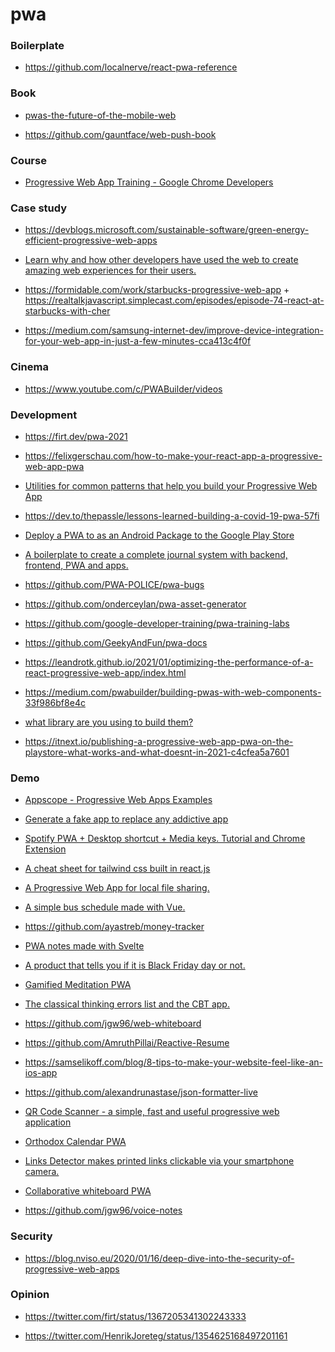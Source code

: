 # pwa

### Boilerplate

- https://github.com/localnerve/react-pwa-reference

### Book

- [pwas-the-future-of-the-mobile-web](https://twitter.com/tomayac/status/1067505747456638976)

<!-- -->

- https://github.com/gauntface/web-push-book

### Course

- [Progressive Web App Training - Google Chrome Developers](https://www.youtube.com/playlist?list=PLNYkxOF6rcIB2xHBZ7opgc2Mv009X87Hh)

### Case study

- https://devblogs.microsoft.com/sustainable-software/green-energy-efficient-progressive-web-apps

<!-- -->

- [Learn why and how other developers have used the web to create amazing web experiences for their users.](https://developers.google.com/web/showcase)

<!-- -->

- https://formidable.com/work/starbucks-progressive-web-app + https://realtalkjavascript.simplecast.com/episodes/episode-74-react-at-starbucks-with-cher

<!-- -->

- https://medium.com/samsung-internet-dev/improve-device-integration-for-your-web-app-in-just-a-few-minutes-cca413c4f0f

### Cinema

- https://www.youtube.com/c/PWABuilder/videos

### Development

- https://firt.dev/pwa-2021

<!-- -->

- https://felixgerschau.com/how-to-make-your-react-app-a-progressive-web-app-pwa

<!-- -->

- [Utilities for common patterns that help you build your Progressive Web App](https://github.com/thepassle/pwa-helpers)

<!-- -->

- https://dev.to/thepassle/lessons-learned-building-a-covid-19-pwa-57fi

<!-- -->

- [Deploy a PWA to as an Android Package to the Google Play Store](https://github.com/fireship-io/169-pwa-trusted-web-activity)

<!-- -->

- [A boilerplate to create a complete journal system with backend, frontend, PWA and apps.](https://github.com/save91/my-journal)

<!-- -->

- https://github.com/PWA-POLICE/pwa-bugs

<!-- -->

- https://github.com/onderceylan/pwa-asset-generator

<!-- -->

- https://github.com/google-developer-training/pwa-training-labs

<!-- -->

- https://github.com/GeekyAndFun/pwa-docs

<!-- -->

- https://leandrotk.github.io/2021/01/optimizing-the-performance-of-a-react-progressive-web-app/index.html

<!-- -->

- https://medium.com/pwabuilder/building-pwas-with-web-components-33f986bf8e4c

<!-- -->

- [what library are you using to build them?](https://twitter.com/HarveyRamer/status/1375176619590057988)

<!-- -->

- https://itnext.io/publishing-a-progressive-web-app-pwa-on-the-playstore-what-works-and-what-doesnt-in-2021-c4cfea5a7601

### Demo

- [Appscope - Progressive Web Apps Examples](https://appsco.pe/)

<!-- -->

- [Generate a fake app to replace any addictive app](https://github.com/sandoche/Detoxify-app)

<!-- -->

- [Spotify PWA + Desktop shortcut + Media keys. Tutorial and Chrome Extension](https://github.com/JonnyBurger/light-spotify)

<!-- -->

- [A cheat sheet for tailwind css built in react.js](https://github.com/ivan-rey-cv/tailwindcss-cheatsheet-react-pwa)

<!-- -->

- [A Progressive Web App for local file sharing.](https://github.com/RobinLinus/snapdrop)

<!-- -->

- [A simple bus schedule made with Vue.](https://github.com/Utwo/bus-pwa)

<!-- -->

- https://github.com/ayastreb/money-tracker

<!-- -->

- [PWA notes made with Svelte](https://github.com/ayndqy/notecards)

<!-- -->

- [A product that tells you if it is Black Friday day or not.](https://github.com/shprink/isitblackfridayyet)

<!-- -->

- [Gamified Meditation PWA](https://github.com/giekaton/vipassana-app)

<!-- -->

- [The classical thinking errors list and the CBT app.](https://github.com/giekaton/thinking-bugs)

<!-- -->

- https://github.com/jgw96/web-whiteboard

<!-- -->

- https://github.com/AmruthPillai/Reactive-Resume

<!-- -->

- https://samselikoff.com/blog/8-tips-to-make-your-website-feel-like-an-ios-app

<!-- -->

- https://github.com/alexandrunastase/json-formatter-live

<!-- -->

- [QR Code Scanner - a simple, fast and useful progressive web application](https://github.com/gokulkrishh/qrcodescan.in)

<!-- -->

- [Orthodox Calendar PWA](https://github.com/dimaip/calendar)

<!-- -->

- [Links Detector makes printed links clickable via your smartphone camera.](https://github.com/trekhleb/links-detector)

<!-- -->

- [Collaborative whiteboard PWA](https://github.com/jgw96/liveCanvas)

<!-- -->

- https://github.com/jgw96/voice-notes

### Security

- https://blog.nviso.eu/2020/01/16/deep-dive-into-the-security-of-progressive-web-apps

### Opinion

- https://twitter.com/firt/status/1367205341302243333

<!-- -->

- https://twitter.com/HenrikJoreteg/status/1354625168497201161
